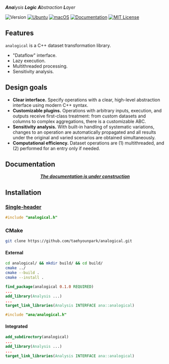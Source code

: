 ***Ana**lysis **Logic** **A**bstraction **L**ayer*

![Version](https://img.shields.io/badge/Version-0.2.0-blue.svg)
[![Ubuntu](https://github.com/taehyounpark/analogical/actions/workflows/ubuntu.yml/badge.svg?branch=master)](https://github.com/taehyounpark/analogical/actions/workflows/ubuntu.yml)
[![macOS](https://github.com/taehyounpark/analogical/actions/workflows/macos.yml/badge.svg?branch=master)](https://github.com/taehyounpark/analogical/actions/workflows/macos.yml)
[![Documentation](https://img.shields.io/badge/mkdocs-Documentation-blue.svg)](https://opensource.org/licenses/MIT)
[![MIT License](https://img.shields.io/badge/License-MIT-yellow.svg)](https://opensource.org/licenses/MIT)


## Features

`analogical` is a C++ dataset transformation library.

- "Dataflow" interface.
- Lazy execution.
- Multithreaded processing.
- Sensitivity analysis.

## Design goals

- **Clear interface.** Specify operations with a clear, high-level abstraction interface using modern C++ syntax.
- **Customizable plugins.** Operations with arbitrary inputs, execution, and outputs receive first-class treatment: from custom datasets and columns to complex aggregations, there is a customizable ABC.
- **Sensitivity analysis.** With built-in handling of systematic variations, changes to an operation are automatically propagated and all results under the original and varied scenarios are obtained simultaneously.
- **Computational efficiency.** Dataset operations are (1) multithreaded, and (2) performed for an entry only if needed.

## Documentation

***<p style="text-align: center;">[The documentation is under construction](https://taehyounpark.github.io/analogical/)</p>***


## Installation

### [Single-header](https://raw.githubusercontent.com/taehyounpark/analogical/master/analogical.h)
```cpp
#include "analogical.h"
```
### CMake
```sh
git clone https://github.com/taehyounpark/analogical.git
``````
#### External
```sh
cd analogical/ && mkdir build/ && cd build/
cmake ../
cmake --build .
cmake --install .
```
```cmake
find_package(analogical 0.1.0 REQUIRED)
...
add_library(Analysis ...)
...
target_link_libraries(Analysis INTERFACE ana::analogical)
```
```cpp
#include "ana/analogical.h"
```
#### Integrated
```cmake
add_subdirectory(analogical)
...
add_library(Analysis ...)
...
target_link_libraries(Analysis INTERFACE ana::analogical)
```
